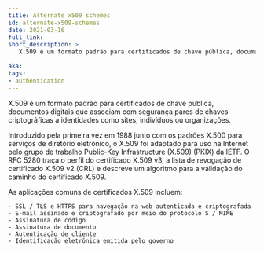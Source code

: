 ```yaml
---
title: Alternate x509 schemes
id: alternate-x509-schemes
date: 2021-03-16
full_link: 
short_description: >
   X.509 é um formato padrão para certificados de chave pública, documentos digitais que associam com segurança pares de chaves criptográficas a identidades como sites, indivíduos ou organizações.

aka: 
tags:
- authentication
---
```


<!--more-->

X.509 é um formato padrão para certificados de chave pública, documentos digitais que associam com segurança pares de chaves criptográficas a identidades como sites, indivíduos ou organizações.

Introduzido pela primeira vez em 1988 junto com os padrões X.500 para serviços de diretório eletrônico, o X.509 foi adaptado para uso na Internet pelo grupo de trabalho Public-Key Infrastructure (X.509) (PKIX) da IETF. O RFC 5280 traça o perfil do certificado X.509 v3, a lista de revogação de certificado X.509 v2 (CRL) e descreve um algoritmo para a validação do caminho do certificado X.509.

As aplicações comuns de certificados X.509 incluem:

    - SSL / TLS e HTTPS para navegação na web autenticada e criptografada
    - E-mail assinado e criptografado por meio do protocolo S / MIME
    - Assinatura de código
    - Assinatura de documento
    - Autenticação de cliente
    - Identificação eletrônica emitida pelo governo
